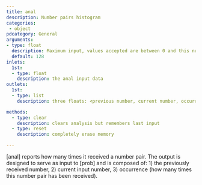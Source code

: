 ```yaml
---
title: anal
description: Number pairs histogram
categories:
 - object
pdcategory: General
arguments:
- type: float
  description: Maximum input, values accepted are between 0 and this number (max 16384)
  default: 128
inlets:
  1st:
  - type: float
    description: the anal input data
outlets:
  1st:
  - type: list
    description: three floats: <previous number, current number, occurrence>

methods:
  - type: clear
    description: clears analysis but remembers last input
  - type: reset
    description: completely erase memory

---
```


[anal] reports how many times it received a number pair. The output is designed to serve as input to [prob] and is composed of: 1) the previously received number, 2) current input number, 3) occurrence (how many times this number pair has been received).


